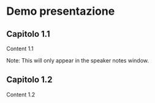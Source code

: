 # Demo presentazione


## Capitolo 1.1

Content 1.1

Note: This will only appear in the speaker notes window.


## Capitolo 1.2

Content 1.2


